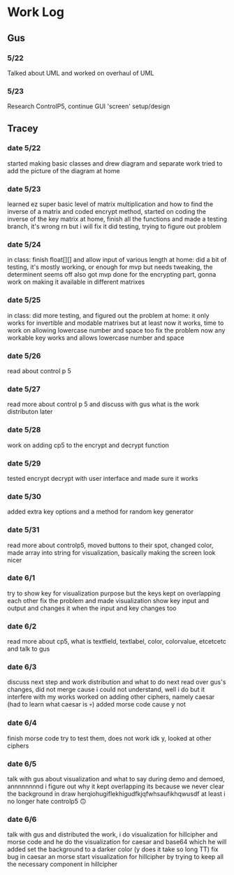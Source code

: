 # Work Log

## Gus

### 5/22

Talked about UML and worked on overhaul of UML

### 5/23

Research ControlP5, continue GUI 'screen' setup/design


## Tracey

### date 5/22

started making basic classes and drew diagram and separate work
tried to add the picture of the diagram at home

### date 5/23

learned ez super basic level of matrix multiplication and how to find the inverse of a matrix and coded encrypt method, started on coding the inverse of the key matrix
at home, finish all the functions and made a testing branch, it's wrong rn but i will fix it
did testing, trying to figure out problem

### date 5/24

in class: finish float[][] and allow input of various length
at home: did a bit of testing, it's mostly working, or enough for mvp but needs tweaking, the determinent seems off
also got mvp done for the encrypting part, gonna work on making it available in different matrixes

### date 5/25

in class: did more testing, and figured out the problem
at home: it only works for invertible and modable matrixes but at least now it works, time to work on allowing lowercase number and space too
fix the problem now any workable key works and allows lowercase number and space

### date 5/26

read about control p 5

### date 5/27

read more about control p 5 and discuss with gus what is the work distributon later

### date 5/28

work on adding cp5 to the encrypt and decrypt function

### date 5/29

tested encrypt decrypt with user interface and made sure it works

### date 5/30

added extra key options and a method for random key generator

### date 5/31

read more about controlp5, moved buttons to their spot, changed color, made array into string for visualization, basically making the screen look nicer

### date 6/1

try to show key for visualization purpose but the keys kept on overlapping each other
fix the problem and made visualization show key input and output and changes it when the input and key changes too

### date 6/2

read more about cp5, what is textfield, textlabel, color, colorvalue, etcetcetc and talk to gus

### date 6/3

discuss next step and work distribution and what to do next
read over gus's changes, did not merge cause i could not understand, well i do but it interfere with my works
worked on adding other ciphers, namely caesar (had to learn what caesar is 💀)
added morse code cause y not

### date 6/4

finish morse code
try to test them, does not work idk y, looked at other ciphers

### date 6/5

talk with gus about visualization and what to say during demo and demoed, annnnnnnnd i figure out why it kept overlapping its because we never clear the background in draw herqiohugiflekhigudfkjqfwhsaufikhqwusdf
at least i no longer hate controlp5 🙃

### date 6/6

talk with gus and distributed the work, i do visualization for hillcipher and morse code and he do the visualization for caesar and base64 which he will added
set the background to a darker color (y does it take so long TT)
fix bug in caesar an morse
start visualization for hillcipher by trying to keep all the necessary component in hillcipher
